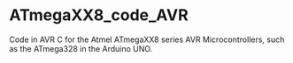 ATmegaXX8_code_AVR
==================

Code in AVR C for the Atmel ATmegaXX8 series AVR Microcontrollers, such as the ATmega328 in the Arduino UNO.


